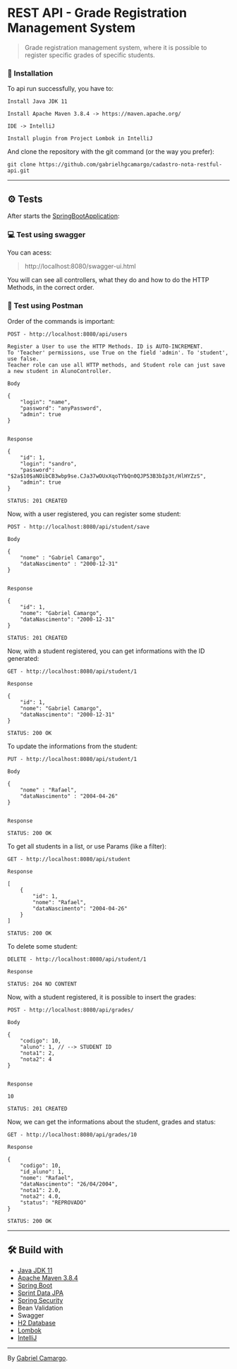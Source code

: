 # REST API - Grade Registration Management System
> Grade registration management system, where it is possible to register specific grades of specific students.

### 🔧 Installation

To api run successfully, you have to:

```
Install Java JDK 11 
```

```
Install Apache Maven 3.8.4 -> https://maven.apache.org/
```

```
IDE -> IntelliJ
```

```
Install plugin from Project Lombok in IntelliJ
```

And clone the repository with the git command (or the way you prefer):

```
git clone https://github.com/gabrielhgcamargo/cadastro-nota-restful-api.git
```
------------

## ⚙️ Tests

After starts the [SpringBootApplication](https://github.com/gabrielhgcamargo/cadastro-nota-restful-api/blob/master/src/main/java/io/github/gabrielhgcamargo/NotaAlunoApplication.java):

### :computer: Test using swagger

You can acess:

> http://localhost:8080/swagger-ui.html

You will can see all controllers, what they do and how to do the HTTP Methods, in the correct order.

### :bookmark_tabs: Test using Postman

Order of the commands is important:

```
POST - http://localhost:8080/api/users

Register a User to use the HTTP Methods. ID is AUTO-INCREMENT.
To 'Teacher' permissions, use True on the field 'admin'. To 'student', use false.
Teacher role can use all HTTP methods, and Student role can just save a new student in AlunoController.

Body

{
    "login": "name",
    "password": "anyPassword",
    "admin": true
}


Response

{
    "id": 1,
    "login": "sandro",
    "password": "$2a$10$aNOibCB3wbp9se.CJa37wOUxXqoTYbQn0QJP53B3bIp3t/HlHYZzS",
    "admin": true
}

STATUS: 201 CREATED

```
Now, with a user registered, you can register some student:


```
POST - http://localhost:8080/api/student/save

Body

{
    "nome" : "Gabriel Camargo",
    "dataNascimento" : "2000-12-31"
}


Response

{
    "id": 1,
    "nome": "Gabriel Camargo",
    "dataNascimento": "2000-12-31"
}

STATUS: 201 CREATED

```

Now, with a student registered, you can get informations with the ID generated:

```
GET - http://localhost:8080/api/student/1

Response

{
    "id": 1,
    "nome": "Gabriel Camargo",
    "dataNascimento": "2000-12-31"
}

STATUS: 200 OK

```
To update the informations from the student:

```
PUT - http://localhost:8080/api/student/1

Body

{
    "nome" : "Rafael",
    "dataNascimento" : "2004-04-26"
}


Response

STATUS: 200 OK

```
To get all students in a list, or use Params (like a filter):

```
GET - http://localhost:8080/api/student

Response

[
    {
        "id": 1,
        "nome": "Rafael",
        "dataNascimento": "2004-04-26"
    }
]

STATUS: 200 OK

```

To delete some student:

```
DELETE - http://localhost:8080/api/student/1

Response

STATUS: 204 NO CONTENT

```

Now, with a student registered, it is possible to insert the grades:

```
POST - http://localhost:8080/api/grades/

Body

{
    "codigo": 10,
    "aluno": 1, // --> STUDENT ID
    "nota1": 2,
    "nota2": 4
}


Response

10

STATUS: 201 CREATED

```
Now, we can get the informations about the student, grades and status:

```
GET - http://localhost:8080/api/grades/10

Response

{
    "codigo": 10,
    "id_aluno": 1,
    "nome": "Rafael",
    "dataNascimento": "26/04/2004",
    "nota1": 2.0,
    "nota2": 4.0,
    "status": "REPROVADO"
}

STATUS: 200 OK
```

------------

## 🛠️ Build with
* [Java JDK 11](https://dev.java/) 
* [Apache Maven 3.8.4](https://maven.apache.org/) 
* [Spring Boot](https://spring.io/projects/spring-boot)
* [Sprint Data JPA](https://spring.io/projects/spring-data)
* [Spring Security](https://spring.io/projects/spring-security)
* Bean Validation
* Swagger
* [H2 Database](https://www.h2database.com/html/main.html)
* [Lombok](https://projectlombok.org/) 
* [IntelliJ](https://www.jetbrains.com/pt-br/idea/) 


------------

By [Gabriel Camargo](https://www.linkedin.com/in/gabrielhgcamargo/ "Gabriel Camargo's LINKEDIN").


